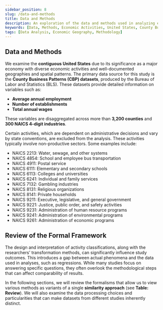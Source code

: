 ```yaml
---
sidebar_position: 8
slug: /data-and-methods
title: Data and Methods
description: An exploration of the data and methods used in analyzing economic activities across the contiguous United States, focusing on the County Business Patterns datasets.
keywords: [Data, Methods, Economic Activities, United States, County Business Patterns]
tags: [Data Analysis, Economic Geography, Methodology]
---
```


## Data and Methods

We examine the **contiguous United States** due to its significance as a major economy with diverse economic activities and well-documented geographies and spatial patterns. The primary data source for this study is the **County Business Patterns (CBP) datasets**, produced by the Bureau of Labor and Statistics (BLS). These datasets provide detailed information on variables such as:

- **Average annual employment**
- **Number of establishments**
- **Total annual wages**

These variables are disaggregated across more than **3,200 counties** and **300 NAICS 4-digit industries**.

Certain activities, which are dependent on administrative decisions and vary by state conventions, are excluded from the analysis. These activities typically involve non-productive sectors. Some examples include:

- NAICS 2213: Water, sewage, and other systems
- NAICS 4854: School and employee bus transportation
- NAICS 4911: Postal service
- NAICS 6111: Elementary and secondary schools
- NAICS 6113: Colleges and universities
- NAICS 6241: Individual and family services
- NAICS 7132: Gambling industries
- NAICS 8131: Religious organizations
- NAICS 8141: Private households
- NAICS 9211: Executive, legislative, and general government
- NAICS 9221: Justice, public order, and safety activities
- NAICS 9231: Administration of human resource programs
- NAICS 9241: Administration of environmental programs
- NAICS 9261: Administration of economic programs

## Review of the Formal Framework

The design and interpretation of activity classifications, along with the researchers' transformation methods, can significantly influence study outcomes. This introduces a gap between actual phenomena and the data used in analyses, such as regressions. While many studies focus on answering specific questions, they often overlook the methodological steps that can affect comparability of results.

In the following sections, we will review the formalisms that allow us to view various methods as variants of a single **similarity approach** (see **Table: Review**). We will also examine the data processing choices and particularities that can make datasets from different studies inherently distinct.